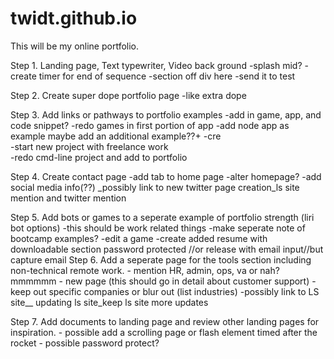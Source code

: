 # twidt.github.io

This will be my online portfolio.

Step 1. Landing page, Text typewriter, Video back ground
      -splash mid?
      -create timer for end of sequence
      -section off div here
      -send it to test

Step 2. Create super dope portfolio page
      -like extra dope

Step 3. Add links or pathways to portfolio examples
        -add in game, app, and code snippet?
        -redo games in first portion of app 
        -add node app as example
          maybe add an additional example??+
        -cre    
        -start new project with freelance work   
        -redo cmd-line project and add to portfolio

Step 4. Create contact page
      -add tab to home page
      -alter homepage?
      -add social media info(??)
      _possibly link to new twitter page creation_ls site mention and twitter mention

Step 5. Add bots or games to a seperate example of portfolio strength (liri bot options)
      -this should be work related things
      -make seperate note of bootcamp examples?
      -edit a game
      -create added resume with downloadable section
         password protected //or release with email input//but capture email
Step 6. Add a seperate page for the tools section including non-technical remote work.
        - mention HR, admin, ops, va or nah?mmmmmm
        - new page (this should go in detail about customer support)
        - keep out specific companies or blur out (list industries)
        -possibly link to LS site__ updating ls site_keep ls site more updates

Step 7. Add documents to landing page and review other  landing pages for inspiration.
       - possible add a scrolling page or flash element timed after the rocket
       - possible password protect?